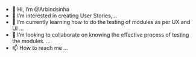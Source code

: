 - 👋 Hi, I’m @Arbindsinha
- 👀 I’m interested in creating User Stories,...
- 🌱 I’m currently learning how to do the testing of modules as per UX and UI ...
- 💞️ I’m looking to collaborate on knowing the effective process of testing the modules. ...
- 📫 How to reach me ...

<!---
Arbindsinha/Arbindsinha is a ✨ special ✨ repository because its `README.md` (this file) appears on your GitHub profile.
You can click the Preview link to take a look at your changes.
--->
